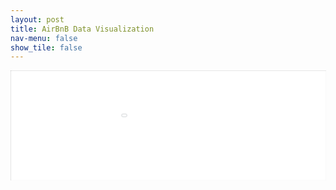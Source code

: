 ```yaml
---
layout: post
title: AirBnB Data Visualization
nav-menu: false
show_tile: false
---
```



<iframe src="/presentations/airbnb/airbnbdashboard.html" style="zoom: 0.5; -moz-transform: scale(0.5); -moz-transform-origin: 0 0; -o-transform: scale(0.5); -o-transform-origin: 0 0; -webkit-transform: scale(0.5); -webkit-transform-origin: 0 0; width: 200%; height: 50em; background-color: white;"></iframe>

